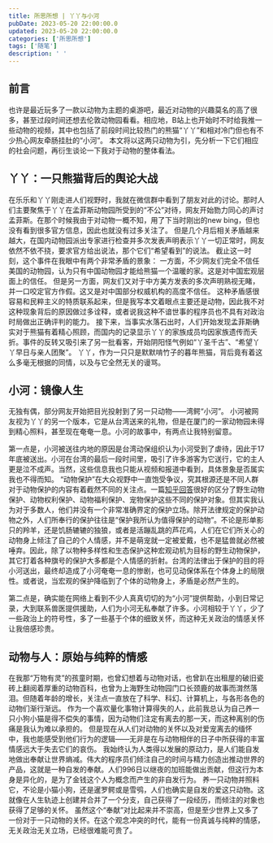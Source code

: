 ```yaml
---
title: 所思所想 | 丫丫与小河
pubDate: 2023-05-20 22:00:00.0
updated: 2023-05-20 22:00:00.0
categories: ['所思所想']
tags: ['随笔']
description: ' '
---
```


## 前言

也许是最近玩多了一款以动物为主题的桌游吧，最近对动物的兴趣莫名的高了很多，甚至过段时间还想去伦敦动物园看看。相应地，B站上也开始时不时给我推一些动物的视频，其中也包括了前段时间比较热门的熊猫“丫丫”和相对冷门但也有不少热心网友牵肠挂肚的“小河”。
本文将以这两只动物为引，先分析一下它们相应的社会问题，再衍生谈论一下我对于动物的整体看法。

## 丫丫：一只熊猫背后的舆论大战

在乐乐和丫丫刚走进人们视野时，我就在微信群中看到了朋友对此的讨论。那时人们主要聚焦于丫丫在孟菲斯动物园所受到的“不公”对待，网友开始勠力同心的声讨孟菲斯。在那个时候我由于对动物一概不知，用了下当时刚出的new bing，但也没有看到很多官方信息，因此也就没有过多关注了。
但是几个月后相关矛盾越来越大，在国内动物园派出专家进行检查并多次发表声明表示丫丫一切正常时，网友依然不依不挠，要求官方给出说法，那个它们“希望看到”的说法。
截止这一时刻，这个事件在我眼中有两个非常矛盾的景象：
一方面，不少网友们完全不信任美国的动物园，认为只有中国动物园才能给熊猫一个温暖的家。这是对中国宏观层面上的信任。
但是另一方面，网友们又对于中方美方发表的多次声明熟视无睹，并一口咬定官方作假。这又是对中国部分权威机构的高度不信任。
这种矛盾感很容易和民粹主义的特质联系起来，但是我写本文着眼点主要还是动物，因此我不对这种现象背后的原因做过多诠释，或者说我这种不谙世事的程序员也不具有对政治时局做出正确评判的能力。
接下来，当事实水落石出时，人们开始发现孟菲斯确实对于熊猫有着精心照顾，而国内的记录显示丫丫的家族成员均因家族遗传而夭折。事件的反转又吸引来了另一批看客，开始阴阳怪气例如“丫圣千古”、“希望丫丫早日与亲人团聚”。
丫丫，作为一只只是默默啃竹子的暮年熊猫，背后竟有着这么多毫无根据的同情，以及与它全然无关的谩骂。

## 小河：镜像人生

无独有偶，部分网友开始把目光投射到了另一只动物——湾鳄“小河”。
小河被网友视为丫丫的另一个版本，它是从台湾送来的礼物，但是在厦门的一家动物园未得到精心照料，甚至现在奄奄一息。小河的故事中，有两点让我特别留意。

第一点是，小河被送往内地的原因是台湾动保组织认为小河受到了虐待，因此于17年底被送出。小河在台湾的最后一段时间里，吸引了许多游客为它送行，它的主人更是泣不成声。当然，这些信息我也只能从视频和报道中看到，具体景象是否属实我也不得而知。
“动物保护”在大众视野中一直饱受争议，究其根源还是不同人群对于动物保护的内容有着截然不同的关注点。一篇[知乎回答](https://www.zhihu.com/search?q=%E5%AE%A0%E7%89%A9%E4%BF%9D%E6%8A%A4&search_source=Entity&hybrid_search_source=Entity&hybrid_search_extra=%7B%22sourceType%22%3A%22answer%22%2C%22sourceId%22%3A90693912%7D)很好的区分了野生动物保护、动物权利保护、动物福利保护、宠物保护这些不同的保护对象。但其实我认为对于多数人，他们并没有一个非常准确界定的保护立场。除开法律规定的保护动物之外，人们所奉行的保护往往是“保护我所认为值得保护的动物”。不论是形单影只的羚羊，还是饥肠辘辘的独狼，或者是活蹦乱跳的芦花鸡，人们在它们所关心的动物身上倾注了自己的个人情感，并不是萌宠就一定被爱戴，也不是猛兽就必然被唾弃。因此，除了以物种多样性和生态保护这种宏观动机为目标的野生动物保护，其它打着各种旗号的保护大多都是个人情感的折射。台湾的法律出于保护的目的将小河送出，最终却造成了小河奄奄一息的惨剧，也可见动保体系在个体身上的局限性。或者说，当宏观的保护降临到了个体的动物身上，矛盾是必然产生的。

第二点是，确实能在网络上看到不少人真真切切的为“小河”提供帮助，小到日常记录，大到联系兽医提供援助，人们为小河无私奉献了许多。小河相较于丫丫，少了一些政治上的符号性，多了一些基于个体的细致关怀，而这种无关政治的情感关怀让我倍感珍贵。

## 动物与人：原始与纯粹的情感

在我那“万物有灵”的孩童时期，也曾幻想着与动物对话，也曾趴在出租屋的破旧瓷砖上翻阅着厚重的动物百科，也曾为上海野生动物园门口长颈鹿的故事而潸然落泪。但随着年龄的增长，关注点一直放在了科学、科幻、计算机上，与各形各色的动物们渐行渐远。
作为一个喜欢量化事物计算得失的人，此前我总认为自己养一只小狗小猫是得不偿失的事情，因为动物们注定有离去的那一天，而这种离别的伤痛是我认为难以承担的。
但是现在从人们对动物的关怀以及对爱宠离去的缅怀中，我也能感受到他们行为的逻辑——无非是在与动物相伴的日子中所获得的丰富情感远大于失去它们的哀伤。
我始终认为人类得以发展的原动力，是人们能自发地做出奉献让世界熵减。伟大的程序员们倾注自己的时间与精力创造出推动世界的产品，这就是一种自发的奉献。人们996日以继夜的加班能做出贡献，但这行为本身是异化的，是为了金钱这个人为概念而产生的非自发行为。
养一只动物并照料它，不论是小猫小狗，还是暹罗鳄或是雪鸮，人们也确实是自发的爱这只动物。这就像在人生轨迹上创建并合并了一个分支，自己获得了一段经历，而倾注的对象也获得了足够的关怀。
虽然这个“奉献”对比起来并不崇高，但是至少世界上又多了一份对于一只动物的关怀。在这个观念冲突的时代，能有一份真诚与纯粹的情感，无关政治无关立场，已经很难能可贵了。

